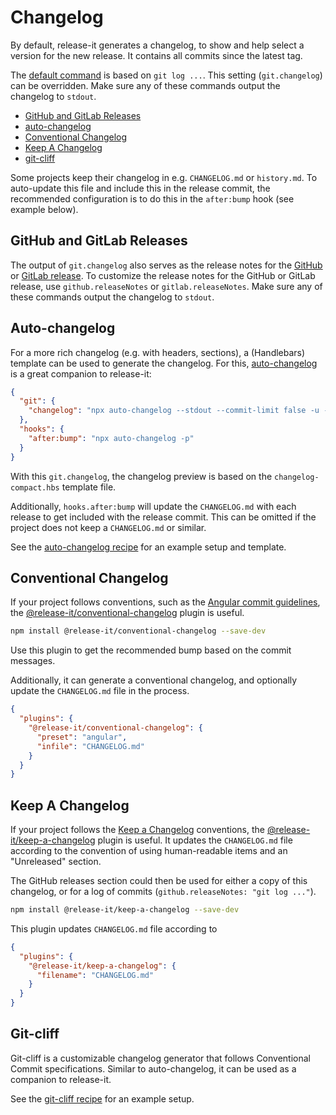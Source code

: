 # Changelog

By default, release-it generates a changelog, to show and help select a version for the new release. It contains all
commits since the latest tag.

The [default command][1] is based on `git log ...`. This setting (`git.changelog`) can be overridden. Make sure any of
these commands output the changelog to `stdout`.

- [GitHub and GitLab Releases][2]
- [auto-changelog][3]
- [Conventional Changelog][4]
- [Keep A Changelog][5]
- [git-cliff][14]

Some projects keep their changelog in e.g. `CHANGELOG.md` or `history.md`. To auto-update this file and include this in
the release commit, the recommended configuration is to do this in the `after:bump` hook (see example below).

## GitHub and GitLab Releases

The output of `git.changelog` also serves as the release notes for the [GitHub][6] or [GitLab release][7]. To customize
the release notes for the GitHub or GitLab release, use `github.releaseNotes` or `gitlab.releaseNotes`. Make sure any of
these commands output the changelog to `stdout`.

## Auto-changelog

For a more rich changelog (e.g. with headers, sections), a (Handlebars) template can be used to generate the changelog.
For this, [auto-changelog][8] is a great companion to release-it:

```json
{
  "git": {
    "changelog": "npx auto-changelog --stdout --commit-limit false -u --template https://raw.githubusercontent.com/release-it/release-it/main/templates/changelog-compact.hbs"
  },
  "hooks": {
    "after:bump": "npx auto-changelog -p"
  }
}
```

With this `git.changelog`, the changelog preview is based on the `changelog-compact.hbs` template file.

Additionally, `hooks.after:bump` will update the `CHANGELOG.md` with each release to get included with the release
commit. This can be omitted if the project does not keep a `CHANGELOG.md` or similar.

See the [auto-changelog recipe][9] for an example setup and template.

## Conventional Changelog

If your project follows conventions, such as the [Angular commit guidelines][10], the
[@release-it/conventional-changelog][11] plugin is useful.

```bash
npm install @release-it/conventional-changelog --save-dev
```

Use this plugin to get the recommended bump based on the commit messages.

Additionally, it can generate a conventional changelog, and optionally update the `CHANGELOG.md` file in the process.

```json
{
  "plugins": {
    "@release-it/conventional-changelog": {
      "preset": "angular",
      "infile": "CHANGELOG.md"
    }
  }
}
```

## Keep A Changelog

If your project follows the [Keep a Changelog][12] conventions, the [@release-it/keep-a-changelog][13] plugin is useful.
It updates the `CHANGELOG.md` file according to the convention of using human-readable items and an "Unreleased"
section.

The GitHub releases section could then be used for either a copy of this changelog, or for a log of commits
(`github.releaseNotes: "git log ..."`).

```bash
npm install @release-it/keep-a-changelog --save-dev
```

This plugin updates `CHANGELOG.md` file according to

```json
{
  "plugins": {
    "@release-it/keep-a-changelog": {
      "filename": "CHANGELOG.md"
    }
  }
}
```

## Git-cliff

Git-cliff is a customizable changelog generator that follows
Conventional Commit specifications. Similar to auto-changelog, it can be used
as a companion to release-it.

See the [git-cliff recipe][15] for an example setup.

[1]: ../config/release-it.json
[2]: #github-and-gitlab-releases
[3]: #auto-changelog
[4]: #conventional-changelog
[5]: #keep-a-changelog
[6]: ./github-releases.md
[7]: ./gitlab-releases.md
[8]: https://github.com/CookPete/auto-changelog
[9]: ./recipes/auto-changelog.md
[10]: https://github.com/angular/angular.js/blob/master/DEVELOPERS.md#commits
[11]: https://github.com/release-it/conventional-changelog
[12]: https://keepachangelog.com
[13]: https://github.com/release-it/keep-a-changelog
[14]: https://github.com/orhun/git-cliff
[15]: ./recipes/git-cliff.md
